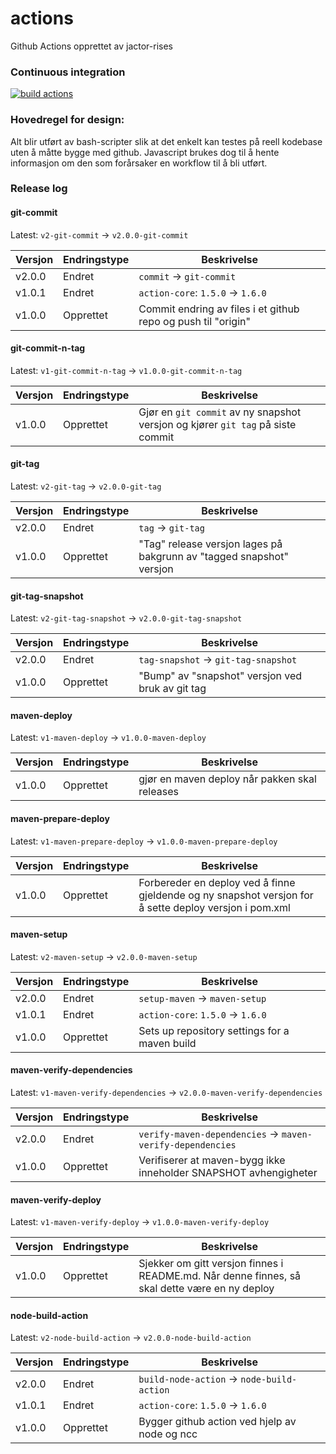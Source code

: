 # actions
Github Actions opprettet av jactor-rises

### Continuous integration
[![build actions](https://github.com/jactor-rises/actions/actions/workflows/ci.yaml/badge.svg)](https://github.com/jactor-rises/actions/actions/workflows/ci.yaml)

### Hovedregel for design:
Alt blir utført av bash-scripter slik at det enkelt kan testes på reell kodebase uten å måtte bygge med github. Javascript brukes dog til å hente
informasjon om den som forårsaker en workflow til å bli utført.

### Release log

#### git-commit

Latest: `v2-git-commit` -> `v2.0.0-git-commit`

Versjon | Endringstype | Beskrivelse
---|---|---
v2.0.0 | Endret | `commit` -> `git-commit`
v1.0.1 | Endret | `action-core`: `1.5.0` -> `1.6.0`
v1.0.0 | Opprettet | Commit endring av files i et github repo og push til "origin"

#### git-commit-n-tag

Latest: `v1-git-commit-n-tag` -> `v1.0.0-git-commit-n-tag`

Versjon | Endringstype | Beskrivelse
---|---|---
v1.0.0 | Opprettet | Gjør en `git commit` av ny snapshot versjon og kjører `git tag` på siste commit

#### git-tag

Latest: `v2-git-tag` -> `v2.0.0-git-tag`

Versjon | Endringstype | Beskrivelse
---|---|---
v2.0.0 | Endret | `tag` -> `git-tag`
v1.0.0 | Opprettet | "Tag" release versjon lages på bakgrunn av "tagged snapshot" versjon

#### git-tag-snapshot

Latest: `v2-git-tag-snapshot` -> `v2.0.0-git-tag-snapshot`

Versjon | Endringstype | Beskrivelse
---|---|---
v2.0.0 | Endret | `tag-snapshot` -> `git-tag-snapshot`
v1.0.0 | Opprettet | "Bump" av "snapshot" versjon ved bruk av git tag

#### maven-deploy

Latest: `v1-maven-deploy` -> `v1.0.0-maven-deploy`

Versjon | Endringstype | Beskrivelse
---|---|---
v1.0.0 | Opprettet | gjør en maven deploy når pakken skal releases

#### maven-prepare-deploy

Latest: `v1-maven-prepare-deploy` -> `v1.0.0-maven-prepare-deploy`

Versjon | Endringstype | Beskrivelse
---|---|---
v1.0.0 | Opprettet | Forbereder en deploy ved å finne gjeldende og ny snapshot versjon for å sette deploy versjon i pom.xml

#### maven-setup

Latest: `v2-maven-setup` -> `v2.0.0-maven-setup`

Versjon | Endringstype | Beskrivelse
---|---|---
v2.0.0 | Endret | `setup-maven` -> `maven-setup`
v1.0.1 | Endret | `action-core`: `1.5.0` -> `1.6.0`
v1.0.0 | Opprettet | Sets up repository settings for a maven build

#### maven-verify-dependencies

Latest: `v1-maven-verify-dependencies` -> `v2.0.0-maven-verify-dependencies`

Versjon | Endringstype | Beskrivelse
---|---|---
v2.0.0 | Endret | `verify-maven-dependencies` -> `maven-verify-dependencies`
v1.0.0 | Opprettet | Verifiserer at maven-bygg ikke inneholder SNAPSHOT avhengigheter

#### maven-verify-deploy

Latest: `v1-maven-verify-deploy` -> `v1.0.0-maven-verify-deploy`

Versjon | Endringstype | Beskrivelse
---|---|---
v1.0.0 | Opprettet | Sjekker om gitt versjon finnes i README.md. Når denne finnes, så skal dette være en ny deploy

#### node-build-action

Latest: `v2-node-build-action` -> `v2.0.0-node-build-action`

Versjon | Endringstype | Beskrivelse
---|---|---
v2.0.0 | Endret | `build-node-action` -> `node-build-action`
v1.0.1 | Endret | `action-core`: `1.5.0` -> `1.6.0`
v1.0.0 | Opprettet | Bygger github action ved hjelp av node og ncc
